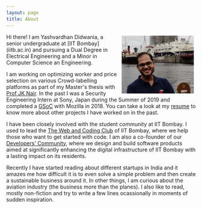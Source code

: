 ```yaml
---
layout: page
title: About
---
```


<img align="right" src="assets/yd_img.jpg" width="40%" padding-left="50px" >
Hi there! I am Yashvardhan Didwania, a senior undergraduate at [IIT Bombay](iitb.ac.in) and pursuing a Dual Degree in Electrical Engineering and a Minor in Computer Science an Engineering.

I am working on optimizing worker and price selection on various Crowd-labelling platforms as part of my Master's thesis with [Prof JK Nair](https://www.ee.iitb.ac.in/~jayakrishnan.nair/). In the past I was a Security Engineering Intern at Sony, Japan during the Summer of 2019 and completed a [GSoC](http://localhost:4000/2018/05/01/gsoc-selection.html) with Mozilla in 2018. You can take a look at my [resume][resume] to know more about other projects I have worked on in the past.

I have been closely involved with the student community at IIT Bombay. I used to lead the [The Web and Coding Club][WnCC] of IIT Bombay, where we help those who want to get started with code. I am also a co-founder of our [Developers' Community](https://devcom-iitb.org/), where we design and build software products aimed at significantly enhancing the digital infrastructure of IIT Bombay with a lasting impact on its residents. 

Recently I have started reading about different startups in India and it amazes me how difficult it is to even solve a simple problem and then create a sustainable business around it. In other things, I am curious about the aviation industry (the business more than the planes). I also like to read, mostly non-fiction and  try to write a few lines ocassionally in moments of sudden inspiration. 

[projects]: /projects
[WnCC]: http://wncc-iitb.org
[github]: http://github.com/ydidwania
[resume]: {{site.url}}/assets/resume.pdf
